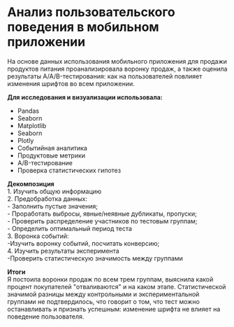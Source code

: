 # Анализ пользовательского поведения в мобильном приложении

На основе данных использования мобильного приложения для продажи продуктов питания проанализировала воронку продаж, а также оценила результаты A/A/B-тестирования: как на пользователей повлияет изменения шрифтов во всем приложении.

**Для исследования и визуализации использовала:**
* Pandas
* Seaborn
* Matplotlib
* Seaborn
* Plotly
* Событийная аналитика
* Продуктовые метрики
* A/B-тестирование
* Проверка статистических гипотез

**Декомпозиция**
<br> 1. Изучить общую информацию
<br> 2. Предобработка данных:
<br>- Заполнить пустые значения;
<br>- Проработать выбросы, явные/неявные дубликаты, пропуски;
<br>- Проверить распределение участников по тестовым группам;
<br>- Определить оптимальный период теста
<br> 3. Воронка событий:
<br>-Изучить воронку событий, посчитать конверсию;
<br> 4. Изучить результаты эксперимента
<br>-Проверить статистическую значимость между группами

**Итоги**
<br> Я постоила воронки продаж по всем трем группам, выяснила какой процент покупателей "отваливаются" и на каком этапе. Статистической значимой разницы между контрольными и экспериментальной группами не подтвердилось, что говорит о том, что тест можно останавливать и признать успешным: изменение шрифта не влияет на поведение пользователя.
